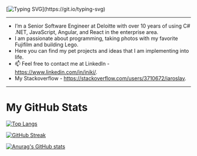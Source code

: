 [![Typing SVG](https://readme-typing-svg.demolab.com/?lines=Hello,+welcome+to+my+profile.)](https://git.io/typing-svg)

<hr/>

- I’m a Senior Software Engineer at Deloitte with over 10 years of using C# .NET, JavaScript, Angular, and React in the enterprise area.
- I am passionate about programming, taking photos with my favorite Fujifilm and building Lego. 
- Here you can find my pet projects and ideas that I am implementing into life. 
- 📫 Feel free to contact me at LinkedIn - https://www.linkedin.com/in/iniki/.
- My Stackoverflow - https://stackoverflow.com/users/3710672/iaroslav.

<hr/>

<h1>My GitHub Stats</h1>

[![Top Langs](https://github-readme-stats.vercel.app/api/top-langs/?username=arlek777)](https://github.com/anuraghazra/github-readme-stats)

[![GitHub Streak](https://streak-stats.demolab.com/?user=arlek777)](https://git.io/streak-stats)

[![Anurag's GitHub stats](https://github-readme-stats.vercel.app/api?username=arlek777)](https://github.com/anuraghazra/github-readme-stats)
<!---
arlek777/arlek777 is a ✨ special ✨ repository because its `README.md` (this file) appears on your GitHub profile.
You can click the Preview link to take a look at your changes.
--->
